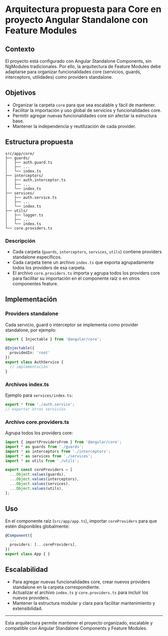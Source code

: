 # Arquitectura propuesta para Core en proyecto Angular Standalone con Feature Modules

## Contexto
El proyecto está configurado con Angular Standalone Components, sin NgModules tradicionales. Por ello, la arquitectura de Feature Modules debe adaptarse para organizar funcionalidades core (servicios, guards, interceptors, utilidades) como providers standalone.

## Objetivos
- Organizar la carpeta `core` para que sea escalable y fácil de mantener.
- Facilitar la importación y uso global de servicios y funcionalidades core.
- Permitir agregar nuevas funcionalidades core sin afectar la estructura base.
- Mantener la independencia y reutilización de cada provider.

## Estructura propuesta

```
src/app/core/
├── guards/
│   ├── auth.guard.ts
│   ├── ...
│   └── index.ts
├── interceptors/
│   ├── auth.interceptor.ts
│   ├── ...
│   └── index.ts
├── services/
│   ├── auth.service.ts
│   ├── ...
│   └── index.ts
├── utils/
│   ├── logger.ts
│   ├── ...
│   └── index.ts
└── core.providers.ts
```

### Descripción

- Cada carpeta (`guards`, `interceptors`, `services`, `utils`) contiene providers standalone específicos.
- Cada carpeta tiene un archivo `index.ts` que exporta agrupadamente todos los providers de esa carpeta.
- El archivo `core.providers.ts` importa y agrupa todos los providers core para facilitar su importación en el componente raíz o en otros componentes feature.

## Implementación

### Providers standalone

Cada servicio, guard o interceptor se implementa como provider standalone, por ejemplo:

```typescript
import { Injectable } from '@angular/core';

@Injectable({
  providedIn: 'root'
})
export class AuthService {
  // implementación
}
```

### Archivos index.ts

Ejemplo para `services/index.ts`:

```typescript
export * from './auth.service';
// exportar otros servicios
```

### Archivo core.providers.ts

Agrupa todos los providers core:

```typescript
import { importProvidersFrom } from '@angular/core';
import * as guards from './guards';
import * as interceptors from './interceptors';
import * as services from './services';
import * as utils from './utils';

export const coreProviders = [
  ...Object.values(guards),
  ...Object.values(interceptors),
  ...Object.values(services),
  ...Object.values(utils),
];
```

## Uso

En el componente raíz (`src/app/app.ts`), importar `coreProviders` para que estén disponibles globalmente:

```typescript
@Component({
  ...
  providers: [...coreProviders],
})
export class App { }
```

## Escalabilidad

- Para agregar nuevas funcionalidades core, crear nuevos providers standalone en la carpeta correspondiente.
- Actualizar el archivo `index.ts` y `core.providers.ts` para incluir los nuevos providers.
- Mantener la estructura modular y clara para facilitar mantenimiento y extensibilidad.

---

Esta arquitectura permite mantener el proyecto organizado, escalable y compatible con Angular Standalone Components y Feature Modules.
